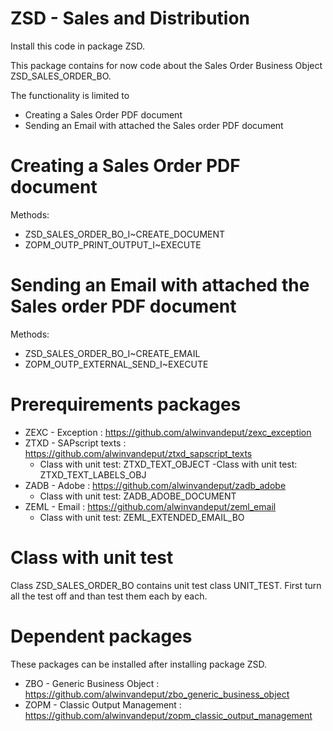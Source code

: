 # ZSD - Sales and Distribution
Install this code in package ZSD.

This package contains for now code about the Sales Order Business Object ZSD_SALES_ORDER_BO.

The functionality is limited to
- Creating a Sales Order PDF document
- Sending an Email with attached the Sales order PDF document

# Creating a Sales Order PDF document
Methods:
- ZSD_SALES_ORDER_BO_I~CREATE_DOCUMENT
- ZOPM_OUTP_PRINT_OUTPUT_I~EXECUTE

# Sending an Email with attached the Sales order PDF document
Methods:
- ZSD_SALES_ORDER_BO_I~CREATE_EMAIL
- ZOPM_OUTP_EXTERNAL_SEND_I~EXECUTE

# Prerequirements packages
- ZEXC - Exception : https://github.com/alwinvandeput/zexc_exception
- ZTXD - SAPscript texts : https://github.com/alwinvandeput/ztxd_sapscript_texts
  - Class with unit test: ZTXD_TEXT_OBJECT
  -Class with unit test:  ZTXD_TEXT_LABELS_OBJ
- ZADB - Adobe : https://github.com/alwinvandeput/zadb_adobe
  - Class with unit test: ZADB_ADOBE_DOCUMENT
- ZEML - Email : https://github.com/alwinvandeput/zeml_email
  - Class with unit test: ZEML_EXTENDED_EMAIL_BO

# Class with unit test
Class ZSD_SALES_ORDER_BO contains unit test class UNIT_TEST. First turn all the test off and than test them each by each.

# Dependent packages
These packages can be installed after installing package ZSD.
- ZBO  - Generic Business Object : https://github.com/alwinvandeput/zbo_generic_business_object
- ZOPM - Classic Output Management : https://github.com/alwinvandeput/zopm_classic_output_management
